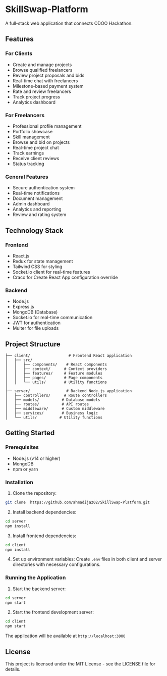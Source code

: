# SkillSwap-Platform

A full-stack web application that connects ODOO Hackathon. 
## Features

### For Clients
- Create and manage projects
- Browse qualified freelancers
- Review project proposals and bids
- Real-time chat with freelancers
- Milestone-based payment system
- Rate and review freelancers
- Track project progress
- Analytics dashboard

### For Freelancers
- Professional profile management
- Portfolio showcase
- Skill management
- Browse and bid on projects
- Real-time project chat
- Track earnings
- Receive client reviews
- Status tracking

### General Features
- Secure authentication system
- Real-time notifications
- Document management
- Admin dashboard
- Analytics and reporting
- Review and rating system

## Technology Stack

### Frontend
- React.js
- Redux for state management
- Tailwind CSS for styling
- Socket.io client for real-time features
- Craco for Create React App configuration override

### Backend
- Node.js
- Express.js
- MongoDB (Database)
- Socket.io for real-time communication
- JWT for authentication
- Multer for file uploads

## Project Structure

```
├── client/                 # Frontend React application
│   ├── src/
│   │   ├── components/    # React components
│   │   ├── context/      # Context providers
│   │   ├── features/     # Feature modules
│   │   ├── pages/        # Page components
│   │   └── utils/        # Utility functions
│   
├── server/                # Backend Node.js application
│   ├── controllers/      # Route controllers
│   ├── models/          # Database models
│   ├── routes/          # API routes
│   ├── middleware/      # Custom middleware
│   ├── services/        # Business logic
│   └── utils/          # Utility functions
```

## Getting Started

### Prerequisites
- Node.js (v14 or higher)
- MongoDB
- npm or yarn

### Installation

1. Clone the repository:
```bash
git clone  https://github.com/ahmadijaz02/SkillSwap-Platform.git
```

2. Install backend dependencies:
```bash
cd server
npm install
```

3. Install frontend dependencies:
```bash
cd client
npm install
```

4. Set up environment variables:
Create `.env` files in both client and server directories with necessary configurations.

### Running the Application

1. Start the backend server:
```bash
cd server
npm start
```

2. Start the frontend development server:
```bash
cd client
npm start
```

The application will be available at `http://localhost:3000`

## License

This project is licensed under the MIT License - see the LICENSE file for details.
